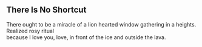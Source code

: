 There Is No Shortcut
--------------------
There ought to be a miracle of a lion hearted window gathering in a heights.  
Realized rosy ritual  
because I love you, love, in front of the ice and outside the lava.  
